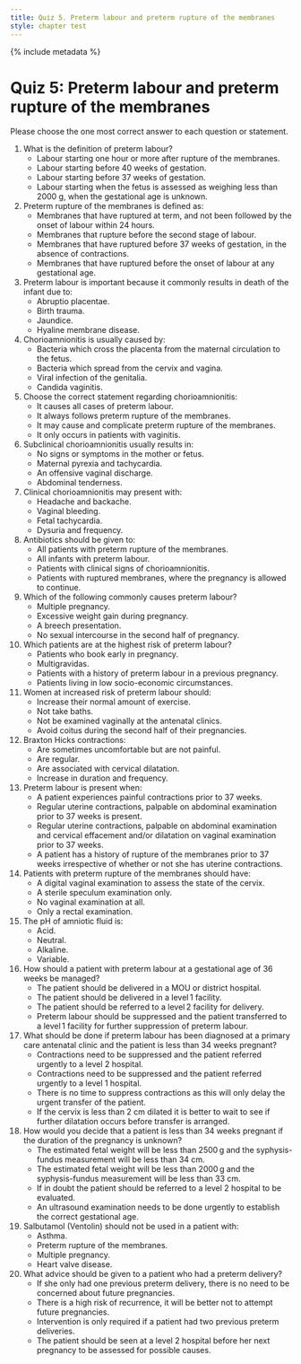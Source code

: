 ```yaml
---
title: Quiz 5. Preterm labour and preterm rupture of the membranes
style: chapter test
---
```


{% include metadata %}

# Quiz 5: Preterm labour and preterm rupture of the membranes

Please choose the one most correct answer to each question or statement.

1.	What is the definition of preterm labour?
	-	Labour starting one hour or more after rupture of the membranes.
	-	Labour starting before 40 weeks of gestation.
	+	Labour starting before 37 weeks of gestation.
	-	Labour starting when the fetus is assessed as weighing less than 2000 g, when the gestational age is unknown.
2.	Preterm rupture of the membranes is defined as:
	-	Membranes that have ruptured at term, and not been followed by the onset of labour within 24 hours.
	-	Membranes that rupture before the second stage of labour.
	+	Membranes that have ruptured before 37 weeks of gestation, in the absence of contractions.
	-	Membranes that have ruptured before the onset of labour at any gestational age.
3.	Preterm labour is important because it commonly results in death of the infant due to:
	-	Abruptio placentae.
	-	Birth trauma.
	-	Jaundice.
	+	Hyaline membrane disease.
4.	Chorioamnionitis is usually caused by:
	-	Bacteria which cross the placenta from the maternal circulation to the fetus.
	+	Bacteria which spread from the cervix and vagina.
	-	Viral infection of the genitalia.
	-	Candida vaginitis.
5.	Choose the correct statement regarding chorioamnionitis:
	-	It causes all cases of preterm labour.
	-	It always follows preterm rupture of the membranes.
	+	It may cause and complicate preterm rupture of the membranes.
	-	It only occurs in patients with vaginitis.
6.	Subclinical chorioamnionitis usually results in:
	+	No signs or symptoms in the mother or fetus.
	-	Maternal pyrexia and tachycardia.
	-	An offensive vaginal discharge.
	-	Abdominal tenderness.
7.	Clinical chorioamnionitis may present with:
	-	Headache and backache.
	-	Vaginal bleeding.
	+	Fetal tachycardia.
	-	Dysuria and frequency.
8.	Antibiotics should be given to:
	-	All patients with preterm rupture of the membranes.
	-	All infants with preterm labour.
	+	Patients with clinical signs of chorioamnionitis.
	-	Patients with ruptured membranes, where the pregnancy is allowed to continue.
9.	Which of the following commonly causes preterm labour?
	+	Multiple pregnancy.
	-	Excessive weight gain during pregnancy.
	-	A breech presentation.
	-	No sexual intercourse in the second half of pregnancy.
10.	Which patients are at the highest risk of preterm labour?
	-	Patients who book early in pregnancy.
	-	Multigravidas.
	+	Patients with a history of preterm labour in a previous pregnancy.
	-	Patients living in low socio-economic circumstances.
11.	Women at increased risk of preterm labour should:
	-	Increase their normal amount of exercise.
	-	Not take baths.
	-	Not be examined vaginally at the antenatal clinics.
	+	Avoid coitus during the second half of their pregnancies.
12.	Braxton Hicks contractions:
	+	Are sometimes uncomfortable but are not painful.
	-	Are regular.
	-	Are associated with cervical dilatation.
	-	Increase in duration and frequency.
13.	Preterm labour is present when:
	-	A patient experiences painful contractions prior to 37 weeks.
	-	Regular uterine contractions, palpable on abdominal examination prior to 37 weeks is present.
	+	Regular uterine contractions, palpable on abdominal examination and cervical effacement and/or dilatation on vaginal examination prior to 37 weeks.
	-	A patient has a history of rupture of the membranes prior to 37 weeks irrespective of whether or not she has uterine contractions.
14.	Patients with preterm rupture of the membranes should have:
	-	A digital vaginal examination to assess the state of the cervix.
	+	A sterile speculum examination only.
	-	No vaginal examination at all.
	-	Only a rectal examination.
15.	The pH of amniotic fluid is:
	-	Acid.
	-	Neutral.
	+	Alkaline.
	-	Variable.
16.	How should a patient with preterm labour at a gestational age of 36 weeks be managed?
	+	The patient should be delivered in a MOU or district hospital.
	-	The patient should be delivered in a level 1 facility.
	-	The patient should be referred to a level 2 facility for delivery.
	-	Preterm labour should be suppressed and the patient transferred to a level 1 facility for further suppression of preterm labour.
17.	What should be done if preterm labour has been diagnosed at a primary care antenatal clinic and the patient is less than 34 weeks pregnant?
	+	Contractions need to be suppressed and the patient referred urgently to a level 2 hospital.
	-	Contractions need to be suppressed and the patient referred urgently to a level 1 hospital.
	-	There is no time to suppress contractions as this will only delay the urgent transfer of the patient.
	-	If the cervix is less than 2 cm dilated it is better to wait to see if further dilatation occurs before transfer is arranged.
18.	How would you decide that a patient is less than 34 weeks pregnant if the duration of the pregnancy is unknown?
	-	The estimated fetal weight will be less than 2500 g and the syphysis-fundus measurement will be less than 34 cm.
	+	The estimated fetal weight will be less than 2000 g and the syphysis-fundus measurement will be less than 33 cm.
	-	If in doubt the patient should be referred to a level 2 hospital to be evaluated.
	-	An ultrasound examination needs to be done urgently to establish the correct gestational age.
19.	Salbutamol (Ventolin) should not be used in a patient with:
	-	Asthma.
	-	Preterm rupture of the membranes.
	-	Multiple pregnancy.
	+	Heart valve disease.
20.	What advice should be given to a patient who had a preterm delivery?
	-	If she only had one previous preterm delivery, there is no need to be concerned about future pregnancies.
	-	There is a high risk of recurrence, it will be better not to attempt future pregnancies.
	-	Intervention is only required if a patient had two previous preterm deliveries.
	+	The patient should be seen at a level 2 hospital before her next pregnancy to be assessed for possible causes. 

